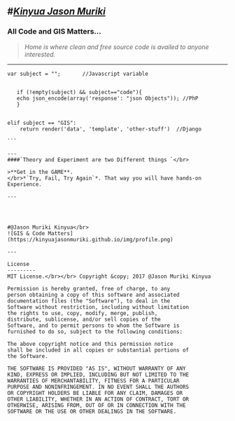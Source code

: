 #***[Kinyua Jason Muriki](http://kinyuajasonmuriki.github.io)***
---
### All Code and GIS Matters... 
>*Home is where clean and free source code is availed to anyone interested.*

---


````
var subject = "";       //Javascript variable


   if (!empty(subject) && subject=="code"){
   echo json_encode(array('response': "json Objects")); //PhP
   }
   
   
elif subject == "GIS":
    return render('data', 'template', 'other-stuff')  //Django

```

---
####`Theory and Experiment are two Different things `</br>

>**Get in the GAME**. 
</br>*`Try, Fail, Try Again`*. That way you will have hands-on Experience.

---




#@Jason Muriki Kinyua</br>
![GIS & Code Matters](https://kinyuajasonmuriki.github.io/img/profile.png)

---

License
---------
MIT License.</br></br> Copyright &copy; 2017 @Jason Muriki Kinyua

Permission is hereby granted, free of charge, to any
person obtaining a copy of this software and associated
documentation files (the "Software"), to deal in the
Software without restriction, including without limitation
the rights to use, copy, modify, merge, publish,
distribute, sublicense, and/or sell copies of the
Software, and to permit persons to whom the Software is
furnished to do so, subject to the following conditions:

The above copyright notice and this permission notice
shall be included in all copies or substantial portions of
the Software.

THE SOFTWARE IS PROVIDED "AS IS", WITHOUT WARRANTY OF ANY
KIND, EXPRESS OR IMPLIED, INCLUDING BUT NOT LIMITED TO THE
WARRANTIES OF MERCHANTABILITY, FITNESS FOR A PARTICULAR
PURPOSE AND NONINFRINGEMENT. IN NO EVENT SHALL THE AUTHORS
OR COPYRIGHT HOLDERS BE LIABLE FOR ANY CLAIM, DAMAGES OR
OTHER LIABILITY, WHETHER IN AN ACTION OF CONTRACT, TORT OR
OTHERWISE, ARISING FROM, OUT OF OR IN CONNECTION WITH THE
SOFTWARE OR THE USE OR OTHER DEALINGS IN THE SOFTWARE.
